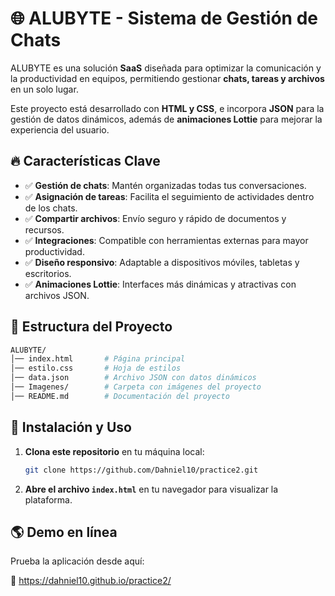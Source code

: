 # 🌐 ALUBYTE - Sistema de Gestión de Chats

ALUBYTE es una solución **SaaS** diseñada para optimizar la comunicación y la productividad en equipos, permitiendo gestionar **chats, tareas y archivos** en un solo lugar.

Este proyecto está desarrollado con **HTML y CSS**, e incorpora **JSON** para la gestión de datos dinámicos, además de **animaciones Lottie** para mejorar la experiencia del usuario.

## 🔥 Características Clave

- ✅ **Gestión de chats**: Mantén organizadas todas tus conversaciones.
- ✅ **Asignación de tareas**: Facilita el seguimiento de actividades dentro de los chats.
- ✅ **Compartir archivos**: Envío seguro y rápido de documentos y recursos.
- ✅ **Integraciones**: Compatible con herramientas externas para mayor productividad.
- ✅ **Diseño responsivo**: Adaptable a dispositivos móviles, tabletas y escritorios.
- ✅ **Animaciones Lottie**: Interfaces más dinámicas y atractivas con archivos JSON.

## 📂 Estructura del Proyecto

```bash
ALUBYTE/
│── index.html       # Página principal  
│── estilo.css       # Hoja de estilos  
│── data.json        # Archivo JSON con datos dinámicos  
│── Imagenes/        # Carpeta con imágenes del proyecto  
│── README.md        # Documentación del proyecto  
```

## 🚀 Instalación y Uso

1. **Clona este repositorio** en tu máquina local:

   ```bash
   git clone https://github.com/Dahniel10/practice2.git
   ```

2. **Abre el archivo `index.html`** en tu navegador para visualizar la plataforma.

## 🌎 Demo en línea

Prueba la aplicación desde aquí:

🔗 https://dahniel10.github.io/practice2/
